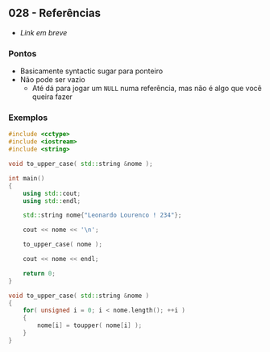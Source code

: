 ## 028 - Referências

- *Link em breve*

### Pontos

- Basicamente syntactic sugar para ponteiro
- Não pode ser vazio
  - Até dá para jogar um `NULL` numa referência, mas não é algo que você queira fazer

### Exemplos

```cpp
#include <cctype>
#include <iostream>
#include <string>

void to_upper_case( std::string &nome );

int main()
{
    using std::cout;
    using std::endl;

    std::string nome{"Leonardo Lourenco ! 234"};

    cout << nome << '\n';

    to_upper_case( nome );

    cout << nome << endl;

    return 0;
}

void to_upper_case( std::string &nome )
{
    for( unsigned i = 0; i < nome.length(); ++i )
    {
        nome[i] = toupper( nome[i] );
    }
}
```
